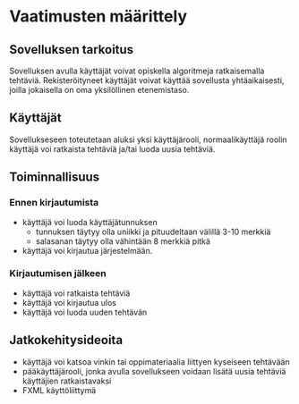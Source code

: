 # Vaatimusten määrittely

## Sovelluksen tarkoitus

Sovelluksen avulla käyttäjät voivat opiskella algoritmeja ratkaisemalla tehtäviä. Rekisteröityneet käyttäjät voivat käyttää sovellusta yhtäaikaisesti,
joilla jokaisella on oma yksilöllinen etenemistaso.

## Käyttäjät

Sovellukseseen toteutetaan aluksi yksi käyttäjärooli, normaalikäyttäjä roolin käyttäjä voi ratkaista tehtäviä ja/tai luoda uusia tehtäviä.

## Toiminnallisuus

### Ennen kirjautumista

- käyttäjä voi luoda käyttäjätunnuksen
	- tunnuksen täytyy olla uniikki ja pituudeltaan välillä 3-10 merkkiä
	- salasanan täytyy olla vähintään 8 merkkiä pitkä
- käyttäjä voi kirjautua järjestelmään.

### Kirjautumisen jälkeen
- käyttäjä voi ratkaista tehtäviä
- käyttäjä voi kirjautua ulos
- käyttäjä voi luoda uuden tehtävän


## Jatkokehitysideoita
- käyttäjä voi katsoa vinkin tai oppimateriaalia liittyen kyseiseen tehtävään
- pääkäyttäjärooli, jonka avulla sovellukseen voidaan lisätä uusia tehtäviä käyttäjien ratkaistavaksi
- FXML käyttöliittymä